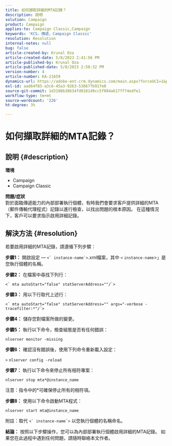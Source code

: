 ```yaml
---
title: 如何擷取詳細的MTA記錄？
description: 說明
solution: Campaign
product: Campaign
applies-to: Campaign Classic,Campaign
keywords: 'KCS，傳遞，Campaign Classic'
resolution: Resolution
internal-notes: null
bug: false
article-created-by: Krunal Oza
article-created-date: 5/8/2023 2:41:56 PM
article-published-by: Krunal Oza
article-published-date: 5/8/2023 2:58:32 PM
version-number: 4
article-number: KA-21659
dynamics-url: https://adobe-ent.crm.dynamics.com/main.aspx?forceUCI=1&pagetype=entityrecord&etn=knowledgearticle&id=96c23f76-aeed-ed11-8849-6045bd006268
exl-id: aad64f85-a3c6-45a3-9263-53667fb91fe0
source-git-commit: 1d3108b38634fd818149cc5f084a617ff74edfe1
workflow-type: tm+mt
source-wordcount: '226'
ht-degree: 3%

---
```


# 如何擷取詳細的MTA記錄？

## 說明 {#description}

<b>環境</b>
- Campaign
- Campaign Classic



<b>問題/症狀</b><br>對於面臨傳遞能力的內部部署執行個體，有時我們會要求客戶提供詳細的MTA （郵件傳輸代理程式）記錄以進行檢查，以找出問題的根本原因。 在這種情況下，客戶可以要求指示啟用詳細記錄。
 

## 解決方法 {#resolution}


若要啟用詳細的MTA記錄，請遵循下列步驟：

<b>步驟1：</b>
開啟設定 — ``<` instance-name`>``.xml檔案，其中 `<` `instance-name`>」是您執行個體的名稱。

<b>步驟2：</b>
在檔案中尋找下列行：

``<` mta autoStart="false" statServerAddress=""/`>``

<b>步驟3：</b>
用以下行取代上述行：

``<` mta autoStart="false" statServerAddress="" args="-verbose -tracefilter:*"/`>``

<b>步驟4：</b>
儲存您對檔案所做的變更。

<b>步驟5：</b>
執行以下命令，檢查組態是否有任何錯誤：

`nlserver monitor -missing`

<b>步驟6：</b>
確認沒有錯誤後，使用下列命令重新載入設定：

`>` `nlserver config -reload`

<b>步驟7：</b>
執行以下命令來停止所有相符專案：

`nlserver stop mta*@instance_name`

注意：指令中的\*可確保停止所有的相符項。

<b>步驟8：</b>
使用以下命令啟動MTA程式：

`nlserver start mta@instance_name`

附註：取代 ``<` instance-name`>`` 以您執行個體的名稱命名。

<b>結論：</b>
按照以下步驟操作，您可以為內部部署執行個體啟用詳細的MTA記錄。 如果您在此過程中遇到任何問題，請隨時聯絡本文作者。
